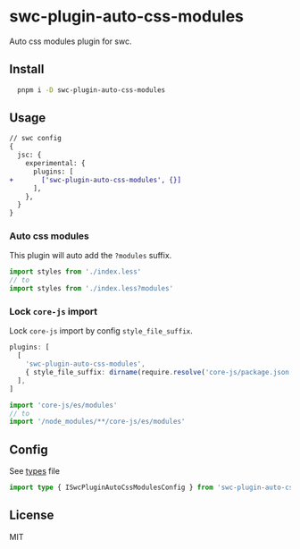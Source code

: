 # swc-plugin-auto-css-modules

Auto css modules plugin for swc.

## Install

```bash
  pnpm i -D swc-plugin-auto-css-modules
```

## Usage

```diff
// swc config
{
  jsc: {
    experimental: {
      plugins: [
+       ['swc-plugin-auto-css-modules', {}]
      ],
    },
  }
}
```

### Auto css modules

This plugin will auto add the `?modules` suffix.

```ts
import styles from './index.less'
// to
import styles from './index.less?modules'
```

### Lock `core-js` import

Lock `core-js` import by config `style_file_suffix`.

```ts
plugins: [
  [
    'swc-plugin-auto-css-modules',
    { style_file_suffix: dirname(require.resolve('core-js/package.json')) },
  ],
]
```

```ts
import 'core-js/es/modules'
// to
import '/node_modules/**/core-js/es/modules'
```

## Config

See [types](./index.d.ts) file

```ts
import type { ISwcPluginAutoCssModulesConfig } from 'swc-plugin-auto-css-modules'
```

## License

MIT
